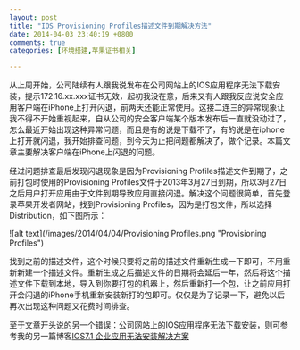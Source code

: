 ```yaml
---
layout: post
title: "IOS Provisioning Profiles描述文件到期解决方法"
date: 2014-04-03 23:40:19 +0800
comments: true
categories: [环境搭建,苹果证书相关]

---
```


从上周开始，公司陆续有人跟我说发布在公司网站上的IOS应用程序无法下载安装，提示172.16.xx.xxx证书无效，起初我没在意，后来又有人跟我反应说安全应用客户端在iPhone上打开闪退，前两天还能正常使用。这接二连三的异常现象让我不得不开始重视起来，自从公司的安全客户端某个版本发布后一直就没动过了，怎么最近开始出现这种异常问题，而且是有的说是下载不了，有的说是在iphone上打开就闪退，我开始排查问题，到今天为止把问题都解决了，做个记录。本篇文章主要解决客户端在iPhone上闪退的问题。

<!--more-->

经过问题排查最后发现闪退现象是因为Provisioning Profiles描述文件到期了，之前打包时使用的Provisioning Profiles文件于2013年3月27日到期，所以3月27日之后用户打开应用由于文件到期导致应用直接闪退。解决这个问题很简单，首先登录苹果开发者网站，找到Provisioning Profiles，因为是打包文件，所以选择Distribution，如下图所示：

![alt text](/images/2014/04/04/Provisioning Profiles.png "Provisioning Profiles")

找到之前的描述文件，这个时候只要将之前的描述文件重新生成一下即可，不用重新新建一个描述文件。重新生成之后描述文件的日期将会延后一年，然后将这个描述文件下载到本地，导入到你要打包的机器上，然后重新打一个包，让之前应用打开会闪退的iPhone手机重新安装新打的包即可。仅仅是为了记录一下，避免以后再次出现这种问题又花费时间排查。

至于文章开头说的另一个错误：公司网站上的IOS应用程序无法下载安装，则可参考我的另一篇博客[IOS7.1 企业应用无法安装解决方案](http://iblock.github.io/blog/2014/04/04/ios7-dot-1-qi-ye-ying-yong-wu-fa-an-zhuang-jie-jue-fang-an/)


